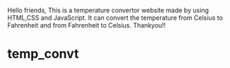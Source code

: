 Hello friends, This is a temperature convertor website made by using HTML,CSS and JavaScript. It can convert the temperature from Celsius to Fahrenheit and from Fahrenheit to Celsius.
Thankyou!!
# temp_convt
